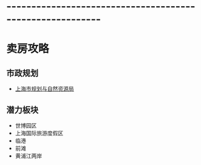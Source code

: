 # ---------------------------------------------------------
# 卖房攻略
## 市政规划
* [上海市规划与自然资源局](https://ghzyj.sh.gov.cn/?medium=01&key2=%EF%BF%BD%EF%BF%BD%C3%AF%EF%BF%BD%EF%BF%BD|&category_path=01.00.00.00.00.00)<br>
## 潜力板块
* 世博园区
* 上海国际旅游度假区
* 临港
* 前滩
* 黄浦江两岸

